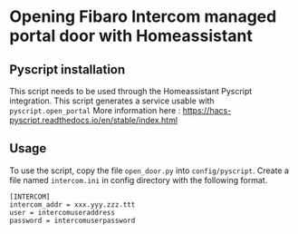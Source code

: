 # Opening Fibaro Intercom managed portal door with Homeassistant

## Pyscript installation
This script needs to be used through the Homeassistant Pyscript integration. 
This script generates a service usable with `pyscript.open_portal`
More information here : https://hacs-pyscript.readthedocs.io/en/stable/index.html

## Usage
To use the script, copy the file `open_door.py` into `config/pyscript`. 
Create a file named `intercom.ini` in config directory with the following format.

````
[INTERCOM]
intercom_addr = xxx.yyy.zzz.ttt
user = intercomuseraddress
password = intercomuserpassword
````